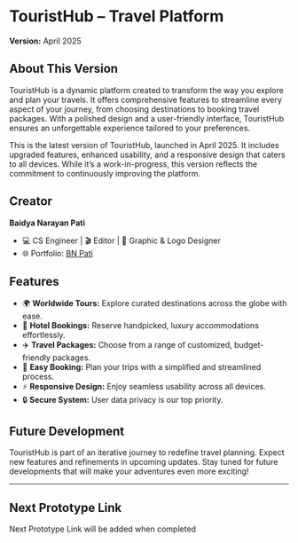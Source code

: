 <!DOCTYPE html>
<html lang="en">

<head>
    <meta charset="UTF-8">
    <meta name="viewport" content="width=device-width, initial-scale=1.0">
</head>

<body>
    <h1>TouristHub – Travel Platform</h1>
    <strong>Version:</strong> April 2025
    <h2> About This Version</h2>
    <p>TouristHub is a dynamic platform created to transform the way you explore and plan your travels. It offers comprehensive features to streamline every aspect of your journey, from choosing destinations to booking travel packages. With a polished design and a user-friendly interface, TouristHub ensures an unforgettable experience tailored to your preferences.</p>
    <p>This is the latest version of TouristHub, launched in April 2025. It includes upgraded features, enhanced usability, and a responsive design that caters to all devices. While it’s a work-in-progress, this version reflects the commitment to continuously improving the platform.</p>
    <h2>Creator</h2>
    <p><strong>Baidya Narayan Pati</strong></p>
    <ul>
        <li>💻 CS Engineer | 🎬 Editor | 🎨 Graphic & Logo Designer</li>
        <li>🌐 Portfolio: <a href="https://bento.me/themacbookguy">BN Pati</a></li>
    </ul>
    <h2>Features</h2>
    <ul>
        <li>🌍 <strong>Worldwide Tours:</strong> Explore curated destinations across the globe with ease.</li>
        <li>🏨 <strong>Hotel Bookings:</strong> Reserve handpicked, luxury accommodations effortlessly.</li>
        <li>✈️ <strong>Travel Packages:</strong> Choose from a range of customized, budget-friendly packages.</li>
        <li>📅 <strong>Easy Booking:</strong> Plan your trips with a simplified and streamlined process.</li>
        <li>⚡ <strong>Responsive Design:</strong> Enjoy seamless usability across all devices.</li>
        <li>🔒 <strong>Secure System:</strong> User data privacy is our top priority.</li>
    </ul>
    <h2>Future Development</h2>
    <p>TouristHub is part of an iterative journey to redefine travel planning. Expect new features and refinements in upcoming updates. Stay tuned for future developments that will make your adventures even more exciting!</p>
    <hr>
    <h2>Next Prototype Link</h2>
    <p>Next Prototype Link will be added when completed</p>
</body>

</html>
